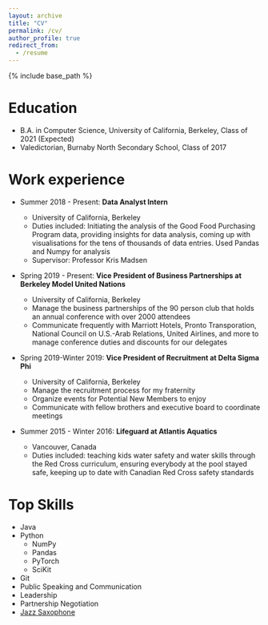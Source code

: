 ```yaml
---
layout: archive
title: "CV"
permalink: /cv/
author_profile: true
redirect_from:
  - /resume
---
```


{% include base_path %}

Education
======
* B.A. in Computer Science, University of California, Berkeley, Class of 2021 (Expected)
* Valedictorian, Burnaby North Secondary School, Class of 2017

Work experience
======
* Summer 2018 - Present: **Data Analyst Intern**
  * University of California, Berkeley
  * Duties included: Initiating the analysis of the Good Food Purchasing Program data, providing insights for data analysis, coming up with visualisations for the tens of thousands of data entries. Used Pandas and Numpy for analysis
  * Supervisor: Professor Kris Madsen
  
* Spring 2019 - Present: **Vice President of Business Partnerships at Berkeley Model United Nations**
  * University of California, Berkeley
  * Manage the business partnerships of the 90 person club that holds an annual conference with over 2000 attendees
  * Communicate frequently with Marriott Hotels, Pronto Transporation, National Council on U.S.-Arab Relations, United Airlines, and more to manage conference duties and discounts for our delegates
  
* Spring 2019-Winter 2019: **Vice President of Recruitment at Delta Sigma Phi**
  * University of California, Berkeley
  * Manage the recruitment process for my fraternity
  * Organize events for Potential New Members to enjoy
  * Communicate with fellow brothers and executive board to coordinate meetings
  
* Summer 2015 - Winter 2016: **Lifeguard at Atlantis Aquatics**
  * Vancouver, Canada
  * Duties included: teaching kids water safety and water skills through the Red Cross curriculum, ensuring everybody at the pool stayed safe, keeping up to date with Canadian Red Cross safety standards

 

Top Skills
======
* Java 
* Python 
  * NumPy 
  * Pandas 
  * PyTorch 
  * SciKit
* Git 
* Public Speaking and Communication
* Leadership 
* Partnership Negotiation
* [Jazz Saxophone](https://www.youtube.com/watch?v=bpe0DsRIAsA)


